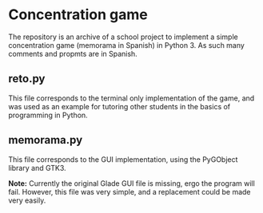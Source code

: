 # Concentration game

The repository is an archive of a school project to implement a simple concentration game (memorama in Spanish) in Python 3. As such many comments and propmts are in Spanish.


## reto.py
This file corresponds to the terminal only implementation of the game, and was used as an example for tutoring other students in the basics of programming in Python.


## memorama.py
This file corresponds to the GUI implementation, using the PyGObject library and GTK3.

**Note:** Currently the original Glade GUI file is missing, ergo the program will fail. However, this file was very simple, and a replacement could be made very easily.
